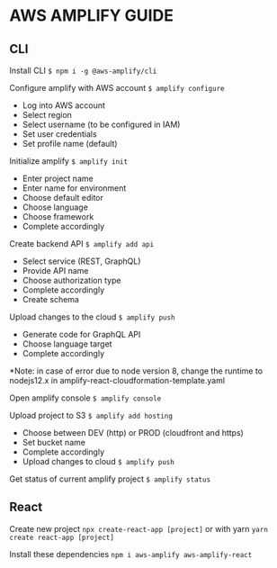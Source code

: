 # AWS AMPLIFY GUIDE

## CLI
Install CLI `$ npm i -g @aws-amplify/cli`

Configure amplify with AWS account `$ amplify configure`

- Log into AWS account
- Select region
- Select username (to be configured in IAM)
- Set user credentials
- Set profile name (default)

Initialize amplify `$ amplify init`

- Enter project name
- Enter name for environment
- Choose default editor
- Choose language
- Choose framework
- Complete accordingly

Create backend API `$ amplify add api`

- Select service (REST, GraphQL)
- Provide API name
- Choose authorization type
- Complete accordingly
- Create schema

Upload changes to the cloud `$ amplify push`

- Generate code for GraphQL API
- Choose language target
- Complete accordingly

*Note: in case of error due to node version 8, change the runtime to nodejs12.x in amplify-react-cloudformation-template.yaml

Open amplify console `$ amplify console`

Upload project to S3 `$ amplify add hosting`

- Choose between DEV (http) or PROD (cloudfront and https)
- Set bucket name
- Complete accordingly
- Upload changes to cloud `$ amplify push`

Get status of current amplify project `$ amplify status`

## React

Create new project `npx create-react-app [project]` or with yarn `yarn create react-app [project]`

Install these dependencies `npm i aws-amplify aws-amplify-react`



